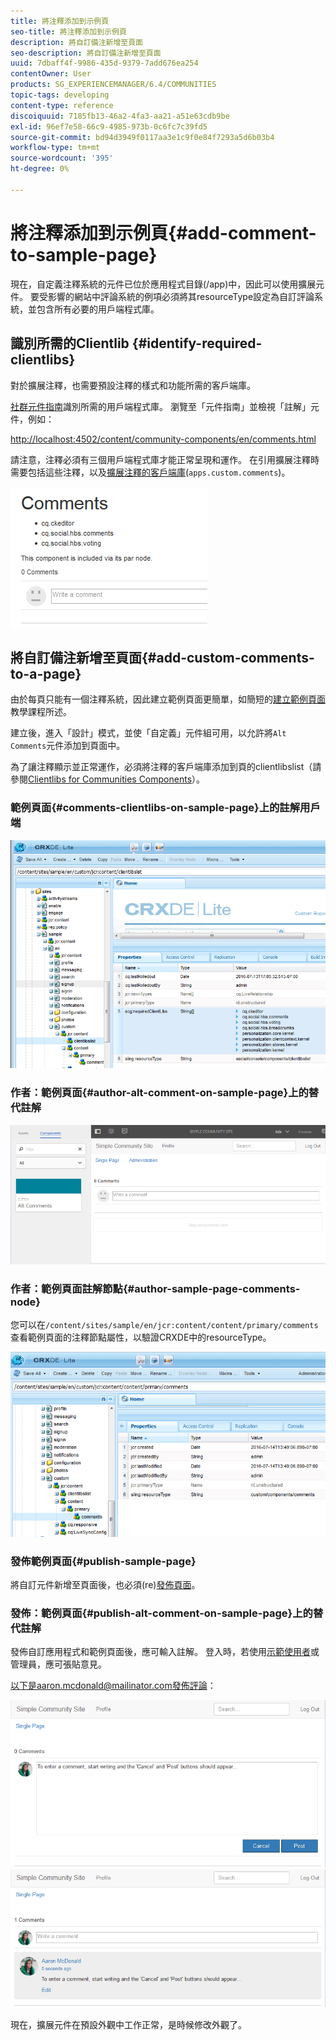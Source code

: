 ```yaml
---
title: 將注釋添加到示例頁
seo-title: 將注釋添加到示例頁
description: 將自訂備注新增至頁面
seo-description: 將自訂備注新增至頁面
uuid: 7dbaff4f-9986-435d-9379-7add676ea254
contentOwner: User
products: SG_EXPERIENCEMANAGER/6.4/COMMUNITIES
topic-tags: developing
content-type: reference
discoiquuid: 7185fb13-46a2-4fa3-aa21-a51e63cdb9be
exl-id: 96ef7e58-66c9-4985-973b-0c6fc7c39fd5
source-git-commit: bd94d3949f0117aa3e1c9f0e84f7293a5d6b03b4
workflow-type: tm+mt
source-wordcount: '395'
ht-degree: 0%

---
```


# 將注釋添加到示例頁{#add-comment-to-sample-page}

現在，自定義注釋系統的元件已位於應用程式目錄(/app)中，因此可以使用擴展元件。 要受影響的網站中評論系統的例項必須將其resourceType設定為自訂評論系統，並包含所有必要的用戶端程式庫。

## 識別所需的Clientlib {#identify-required-clientlibs}

對於擴展注釋，也需要預設注釋的樣式和功能所需的客戶端庫。

[社群元件指南](components-guide.md)識別所需的用戶端程式庫。 瀏覽至「元件指南」並檢視「註解」元件，例如：

[http://localhost:4502/content/community-components/en/comments.html](http://localhost:4502/content/community-components/en/comments.html)

請注意，注釋必須有三個用戶端程式庫才能正常呈現和運作。 在引用擴展注釋時需要包括這些注釋，以及[擴展注釋的客戶端庫](extend-create-components.md#create-a-client-library-folder)(`apps.custom.comments`)。

![chlimage_1-47](assets/chlimage_1-47.png)

## 將自訂備注新增至頁面{#add-custom-comments-to-a-page}

由於每頁只能有一個注釋系統，因此建立範例頁面更簡單，如簡短的[建立範例頁面](create-sample-page.md)教學課程所述。

建立後，進入「設計」模式，並使「自定義」元件組可用，以允許將`Alt Comments`元件添加到頁面中。

為了讓注釋顯示並正常運作，必須將注釋的客戶端庫添加到頁的clientlibslist（請參閱[Clientlibs for Communities Components](clientlibs.md)）。

### 範例頁面{#comments-clientlibs-on-sample-page}上的註解用戶端

![範例頁面上的Comments Clientlibs](assets/chlimage_1-48.png)

### 作者：範例頁面{#author-alt-comment-on-sample-page}上的替代註解

![範例頁面上的替代註解](assets/chlimage_1-49.png)

### 作者：範例頁面註解節點{#author-sample-page-comments-node}

您可以在`/content/sites/sample/en/jcr:content/content/primary/comments`查看範例頁面的注釋節點屬性，以驗證CRXDE中的resourceType。

![chlimage_1-50](assets/chlimage_1-50.png)

### 發佈範例頁面{#publish-sample-page}

將自訂元件新增至頁面後，也必須(re)[發佈頁面](sites-console.md#publishing-the-site)。

### 發佈：範例頁面{#publish-alt-comment-on-sample-page}上的替代註解

發佈自訂應用程式和範例頁面後，應可輸入註解。 登入時，若使用[示範使用者](tutorials.md#demo-users)或管理員，應可張貼意見。

以下是aaron.mcdonald@mailinator.com發佈評論：

![chlimage_1-51](assets/chlimage_1-51.png) ![chlimage_1-52](assets/chlimage_1-52.png)

現在，擴展元件在預設外觀中工作正常，是時候修改外觀了。
